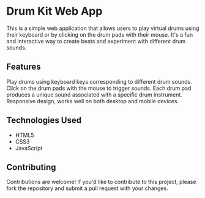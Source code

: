 # Drum Kit Web App

This is a simple web application that allows users to play virtual drums using their keyboard or by clicking on the drum pads with their mouse. It's a fun and interactive way to create beats and experiment with different drum sounds.

## Features

Play drums using keyboard keys corresponding to different drum sounds. Click on the drum pads with the mouse to trigger sounds. Each drum pad produces a unique sound associated with a specific drum instrument. Responsive design, works well on both desktop and mobile devices.

## Technologies Used

- HTML5
- CSS3
- JavaScript

## Contributing

Contributions are welcome! If you'd like to contribute to this project, please fork the repository and submit a pull request with your changes.
